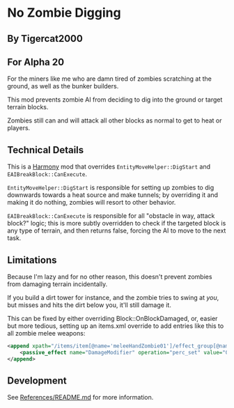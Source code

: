 ﻿# No Zombie Digging
## By Tigercat2000
## For Alpha 20

For the miners like me who are damn tired of zombies scratching at the ground, as well as the bunker builders.

This mod prevents zombie AI from deciding to dig into the ground or target terrain blocks. 

Zombies still can and will attack all other blocks as normal to get to heat or players. 

## Technical Details

This is a [Harmony](https://github.com/BepInEx/HarmonyX) mod that overrides `EntityMoveHelper::DigStart` and `EAIBreakBlock::CanExecute`.

`EntityMoveHelper::DigStart` is responsible for setting up zombies to dig downwards towards a heat source and make tunnels;
by overriding it and making it do nothing, zombies will resort to other behavior.

`EAIBreakBlock::CanExecute` is responsible for all "obstacle in way, attack block?" logic; this is more
subtly overridden to check if the targeted block is any type of terrain, and then returns false, forcing the AI 
to move to the next task.

## Limitations

Because I'm lazy and for no other reason, this doesn't prevent zombies from damaging terrain incidentally.

If you build a dirt tower for instance, and the zombie tries to swing at *you*, but misses and hits the dirt
below you, it'll still damage it. 

This can be fixed by either overriding Block::OnBlockDamaged, or, easier but more tedious, setting up an items.xml override to add entries
like this to all zombie melee weapons:

```xml
<append xpath="/items/item[@name='meleeHandZombie01']/effect_group[@name='Base Effects']">
    <passive_effect name="DamageModifier" operation="perc_set" value="0" tags="earth,stone"/>
</append>
```

## Development

See [References/README.md](References/README.md) for more information.
